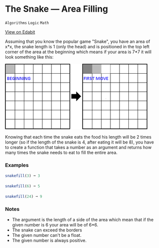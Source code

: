 # The Snake — Area Filling

`Algorithms` `Logic` `Math`

[View on Edabit](https://edabit.com/challenge/gQuex4Ldsohmzscb3)

Assuming that you know the popular game "Snake", you have an area of x\*x, the snake length is 1 (only the head) and is positioned in the top left corner of the area at the beginning which means if your area is 7\*7 it will look something like this:

![Snake Example](img/snake-example.png)

Knowing that each time the snake eats the food his length will be 2 times longer (so if the length of the snake is 4, after eating it will be 8), you have to create a function that takes a number as an argument and returns how many times the snake needs to eat to fill the entire area.

### Examples

```js
snakefill(3) ➞ 3

snakefill(6) ➞ 5

snakefill(24) ➞ 9
```

### Notes

- The argument is the length of a side of the area which mean that if the given number is 6 your area will be of 6\*6.
- The snake can exceed the borders
- The given number can't be a float.
- The given number is always positive.
